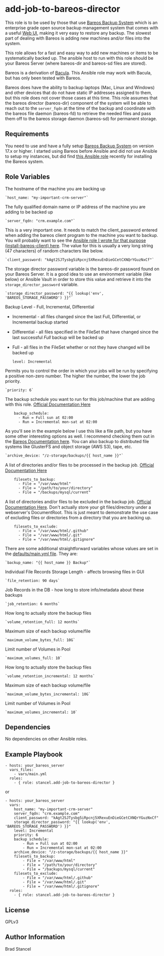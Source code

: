 add-job-to-bareos-director
=========

This role is to be used by those that use [Bareos Backup System](https://www.bareos.org/en/) which is an enterprise grade open source backup management system that comes with a useful [Web UI](https://www.bareos.org/en/bareos-webui.html), making it very easy to restore any backup. The slowest part of dealing with Bareos is adding new machines and/or files into the system. 

This role allows for a fast and easy way to add new machines or items to be systematically backed up. The ansible host to run with this role should be your Bareos Server (where bareos-dir and bareos-sd files are stored).

Bareos is a derivation of [Bacula](https://blog.bacula.org/what-is-bacula/). This Ansible role may work with Bacula, but has only been tested with Bareos.

Bareos does have the ability to backup laptops (Mac, Linux and Windows) and other devices that do not have static IP addresses assigned to them, but this role does not cover those cases at this time. This role assumes that the bareos director (bareos-dir) component of the system will be able to reach out to the `server_fqdn` at the time of the backup and coordinate with the bareos file daemon (bareos-fd) to retrieve the needed files and pass them off to the bareos storage daemon (bareos-sd) for permanent storage.

Requirements
------------

You need to use and have a fully setup [Bareos Backup System](https://www.bareos.org/en/) on version 17.x or higher. I started using Bareos before Ansible and did not use Ansible to setup my instances, but did find [this Ansible role](https://github.com/bashrc666/ansible-role-bareos) recently for installing the Bareos system.

Role Variables
--------------

The hostname of the machine you are backing up

	`host_name: "my-important-crm-server"`
	
The fully qualified domain name or IP address of the machine you are adding to be backed up

	`server_fqdn: "crm.example.com"`
	
This is a very important one. It needs to match the client_password entered when adding the bareos client program to the machine you want to backup. You will probably want to see the [Ansible role I wrote for that purpose (install-bareos-client) here](https://github.com/stancel/install-bareos-client). The value for this is usually a very long string (47 characters) of random characters like below.

	`client_password: "kAgt2SJTysbg5iRpcnj5XRexuEnDieGCetCXNQrYGuzNxCf"`

The storage director password variable is the bareos-dir password found on your Bareos Server. It is a good idea to use an environment variable (like below) or Ansible Vault in order to store this value and retrieve it into the `storage_director_password` variable. 

	`storage_director_password: "{{ lookup('env', 'BAREOS_STORAGE_PASSWORD') }}"`


Backup Level - Full, Incremental, Differential
* Incremental - all ﬁles changed since the last Full, Diﬀerential, or Incremental backup started
* Diﬀerential - all ﬁles speciﬁed in the FileSet that have changed since the last successful *Full* backup will be backed up
* Full - all ﬁles in the FileSet whether or not they have changed will be backed up

	`level: Incremental`

Permits you to control the order in which your jobs will be run by specifying a positive non-zero number. The higher the number, the lower the job priority. 

	`priority: 6`

The backup schedule you want to run for this job/machine that are adding with this role. [Official Documentation Here](http://doc.bareos.org/master/html/bareos-manual-main-reference.html#x1-1380009.4)

```
	backup_schedule:
	  - Run = Full sun at 02:00
	  - Run = Incremental mon-sat at 02:00
```

As you'll see in the example below I use this like a file path, but you have some other interesting options as well. I recommend checking them out in the [Bareos Documentation here](http://doc.bareos.org/master/html/bareos-manual-main-reference.html#directiveSdDeviceArchive%20Device). You can also backup to distributed file systems like GlusterFS and object storage (AWS S3), tape, etc.

	`archive_device: "/z-storage/backups/{{ host_name }}"`


A list of directories and/or ﬁles to be processed in the backup job. [Official Documentation Here](http://doc.bareos.org/master/html/bareos-manual-main-reference.html#x1-1410009.5.1)

```
	filesets_to_backup:
	  - File = "/var/www/html"
	  - File = "/path/to/your/directory"
	  - File = "/backups/mysql/current"
```  


A list of directories and/or ﬁles to be excluded in the backup job. [Official Documentation Here](http://doc.bareos.org/master/html/bareos-manual-main-reference.html#x1-1430009.5.2). Don't actually store your git files/directory under a webserver's DocumentRoot. This is just meant to demonstrate the use case of excluding files or directories from a directory that you are backing up.

```
	filesets_to_exclude:
	  - File = "/var/www/html/.github"
	  - File = "/var/www/html/.git"
	  - File = "/var/www/html/.gitignore"
```

There are some additional straightforward variables whose values are set in the [defaults/main.yml file](../blob/master/defaults/main.yml). They are:

	`backup_name: "{{ host_name }} Backup"`

Individual File Records Storage Length - affects browsing files in GUI

	`file_retention: 90 days`
	
Job Records in the DB - how long to store info/metadata about these backups

	`job_retention: 6 months`
	
How long to actually store the backup files

	`volume_retention_full: 12 months`
	
Maximum size of each backup volume/file

	`maximum_volume_bytes_full: 10G`
	
Limit number of Volumes in Pool

	`maximum_volumes_full: 10`

How long to actually store the backup files

	`volume_retention_incremental: 12 months`

Maximum size of each backup volume/file

	`maximum_volume_bytes_incremental: 10G`

Limit number of Volumes in Pool

	`maximum_volumes_incremental: 10`



Dependencies
------------

No dependencies on other Ansible roles.

Example Playbook
----------------


	- hosts: your_bareos_server
	  vars_files:
	    - vars/main.yml
	  roles:
	    - { role: stancel.add-job-to-bareos-director }


or 


	- hosts: your_bareos_server
	  vars:
		host_name: "my-important-crm-server"
		server_fqdn: "crm.example.com"
		client_password: "kAgt2SJTysbg5iRpcnj5XRexuEnDieGCetCXNQrYGuzNxCf"
		storage_director_password: "{{ lookup('env', 'BAREOS_STORAGE_PASSWORD') }}" 
		level: Incremental
		priority: 6
		backup_schedule:
			- Run = Full sun at 02:00
			- Run = Incremental mon-sat at 02:00
		archive_device: "/z-storage/backups/{{ host_name }}"
		filesets_to_backup:
			- File = "/var/www/html"
			- File = "/path/to/your/directory"
			- File = "/backups/mysql/current"
		filesets_to_exclude:
			- File = "/var/www/html/.github"
			- File = "/var/www/html/.git"
			- File = "/var/www/html/.gitignore"
	  roles:
	    - { role: stancel.add-job-to-bareos-director }


License
-------

GPLv3

Author Information
------------------

Brad Stancel
